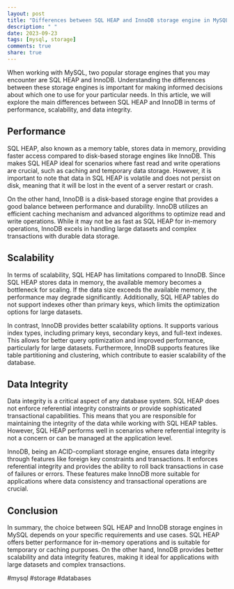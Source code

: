 ```yaml
---
layout: post
title: "Differences between SQL HEAP and InnoDB storage engine in MySQL"
description: " "
date: 2023-09-23
tags: [mysql, storage]
comments: true
share: true
---
```


When working with MySQL, two popular storage engines that you may encounter are SQL HEAP and InnoDB. Understanding the differences between these storage engines is important for making informed decisions about which one to use for your particular needs. In this article, we will explore the main differences between SQL HEAP and InnoDB in terms of performance, scalability, and data integrity.

## Performance
SQL HEAP, also known as a memory table, stores data in memory, providing faster access compared to disk-based storage engines like InnoDB. This makes SQL HEAP ideal for scenarios where fast read and write operations are crucial, such as caching and temporary data storage. However, it is important to note that data in SQL HEAP is volatile and does not persist on disk, meaning that it will be lost in the event of a server restart or crash.

On the other hand, InnoDB is a disk-based storage engine that provides a good balance between performance and durability. InnoDB utilizes an efficient caching mechanism and advanced algorithms to optimize read and write operations. While it may not be as fast as SQL HEAP for in-memory operations, InnoDB excels in handling large datasets and complex transactions with durable data storage.

## Scalability
In terms of scalability, SQL HEAP has limitations compared to InnoDB. Since SQL HEAP stores data in memory, the available memory becomes a bottleneck for scaling. If the data size exceeds the available memory, the performance may degrade significantly. Additionally, SQL HEAP tables do not support indexes other than primary keys, which limits the optimization options for large datasets.

In contrast, InnoDB provides better scalability options. It supports various index types, including primary keys, secondary keys, and full-text indexes. This allows for better query optimization and improved performance, particularly for large datasets. Furthermore, InnoDB supports features like table partitioning and clustering, which contribute to easier scalability of the database.

## Data Integrity
Data integrity is a critical aspect of any database system. SQL HEAP does not enforce referential integrity constraints or provide sophisticated transactional capabilities. This means that you are responsible for maintaining the integrity of the data while working with SQL HEAP tables. However, SQL HEAP performs well in scenarios where referential integrity is not a concern or can be managed at the application level.

InnoDB, being an ACID-compliant storage engine, ensures data integrity through features like foreign key constraints and transactions. It enforces referential integrity and provides the ability to roll back transactions in case of failures or errors. These features make InnoDB more suitable for applications where data consistency and transactional operations are crucial.

## Conclusion
In summary, the choice between SQL HEAP and InnoDB storage engines in MySQL depends on your specific requirements and use cases. SQL HEAP offers better performance for in-memory operations and is suitable for temporary or caching purposes. On the other hand, InnoDB provides better scalability and data integrity features, making it ideal for applications with large datasets and complex transactions.

#mysql #storage #databases